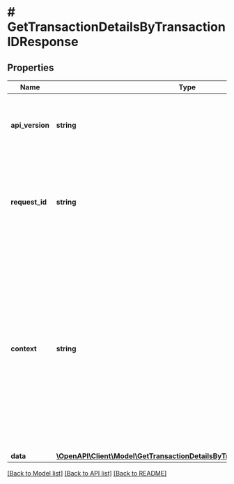 # # GetTransactionDetailsByTransactionIDResponse

## Properties

Name | Type | Description | Notes
------------ | ------------- | ------------- | -------------
**api_version** | **string** | Specifies the version of the API that incorporates this endpoint. |
**request_id** | **string** | Defines the ID of the request. The &#x60;requestId&#x60; is generated by Crypto APIs and it&#39;s unique for every request. |
**context** | **string** | In batch situations the user can use the context to correlate responses with requests. This property is present regardless of whether the response was successful or returned as an error. &#x60;context&#x60; is specified by the user. | [optional]
**data** | [**\OpenAPI\Client\Model\GetTransactionDetailsByTransactionIDResponseData**](GetTransactionDetailsByTransactionIDResponseData.md) |  |

[[Back to Model list]](../../README.md#models) [[Back to API list]](../../README.md#endpoints) [[Back to README]](../../README.md)
